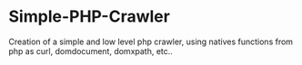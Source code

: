 # Simple-PHP-Crawler
 Creation of a simple and low level php crawler, using natives functions from php as curl, domdocument, domxpath, etc..
